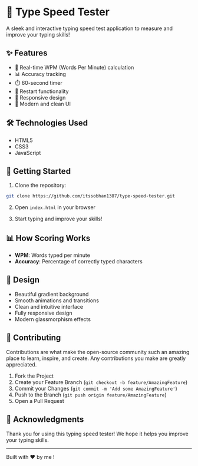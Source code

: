 # 🚀 Type Speed Tester

A sleek and interactive typing speed test application to measure and improve your typing skills!

## ✨ Features

- 🎯 Real-time WPM (Words Per Minute) calculation
- 📊 Accuracy tracking
- ⏱️ 60-second timer
- 🔄 Restart functionality
- 📱 Responsive design
- 🎨 Modern and clean UI

## 🛠️ Technologies Used

- HTML5
- CSS3
- JavaScript

## 🚀 Getting Started

1. Clone the repository:
```bash
git clone https://github.com/itssobhan1387/type-speed-tester.git
```

2. Open `index.html` in your browser

3. Start typing and improve your skills!

## 📊 How Scoring Works

- **WPM**: Words typed per minute
- **Accuracy**: Percentage of correctly typed characters

## 🎨 Design

- Beautiful gradient background
- Smooth animations and transitions
- Clean and intuitive interface
- Fully responsive design
- Modern glassmorphism effects

## 🤝 Contributing

Contributions are what make the open-source community such an amazing place to learn, inspire, and create. Any contributions you make are greatly appreciated.

1. Fork the Project
2. Create your Feature Branch (`git checkout -b feature/AmazingFeature`)
3. Commit your Changes (`git commit -m 'Add some AmazingFeature'`)
4. Push to the Branch (`git push origin feature/AmazingFeature`)
5. Open a Pull Request


## 🙏 Acknowledgments

Thank you for using this typing speed tester! We hope it helps you improve your typing skills.

---
Built with ❤️ by me !